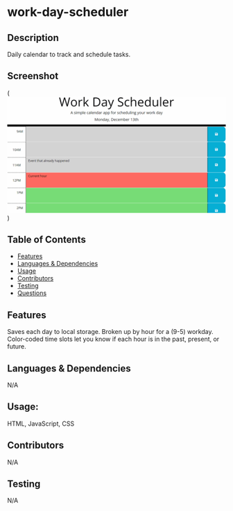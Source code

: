 # work-day-scheduler

  ## Description
  Daily calendar to track and schedule tasks.
  ## Screenshot
(![alt text](image.png))
  ## Table of Contents
  * [Features](#features)
  * [Languages & Dependencies](#languagesanddependencies)
  * [Usage](#Usage)
  * [Contributors](#contributors)
  * [Testing](#testing)
  * [Questions](#questions)
  ## Features
  Saves each day to local storage. Broken up by hour for a (9-5) workday. Color-coded time slots let you know if each hour is in the past, present, or future.
  ## Languages & Dependencies
  N/A
  ## Usage:
  HTML, JavaScript, CSS
  ## Contributors
  N/A
  ## Testing
  N/A
 